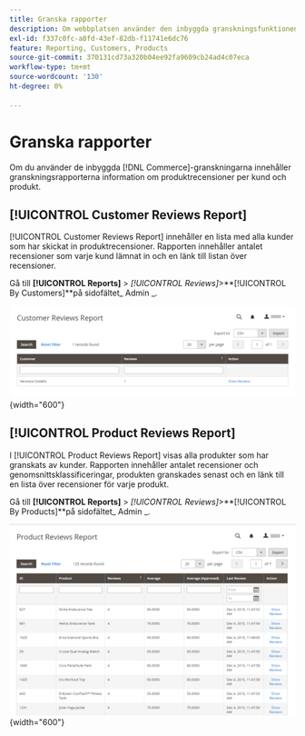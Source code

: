 ```yaml
---
title: Granska rapporter
description: Om webbplatsen använder den inbyggda granskningsfunktionen ger granskningsrapporter information om produktrecensioner per kund och produkt.
exl-id: f337c0fc-a8fd-43ef-82db-f11741e6dc76
feature: Reporting, Customers, Products
source-git-commit: 370131cd73a320b04ee92fa9609cb24ad4c07eca
workflow-type: tm+mt
source-wordcount: '130'
ht-degree: 0%

---
```


# Granska rapporter

Om du använder de inbyggda [!DNL Commerce]-granskningarna innehåller granskningsrapporterna information om produktrecensioner per kund och produkt.

## [!UICONTROL Customer Reviews Report]

[!UICONTROL Customer Reviews Report] innehåller en lista med alla kunder som har skickat in produktrecensioner. Rapporten innehåller antalet recensioner som varje kund lämnat in och en länk till listan över recensioner.

Gå till **[!UICONTROL Reports]** > _[!UICONTROL Reviews]_>**[!UICONTROL By Customers]**på sidofältet_ Admin _.

![Granskningsrapport från kunder](./assets/customer-reviews.png){width="600"}

## [!UICONTROL Product Reviews Report]

I [!UICONTROL Product Reviews Report] visas alla produkter som har granskats av kunder. Rapporten innehåller antalet recensioner och genomsnittsklassificeringar, produkten granskades senast och en länk till en lista över recensioner för varje produkt.

Gå till **[!UICONTROL Reports]** > _[!UICONTROL Reviews]_>**[!UICONTROL By Products]**på sidofältet_ Admin _.

![Granskningsrapport per produkt](./assets/product-reviews.png){width="600"}
